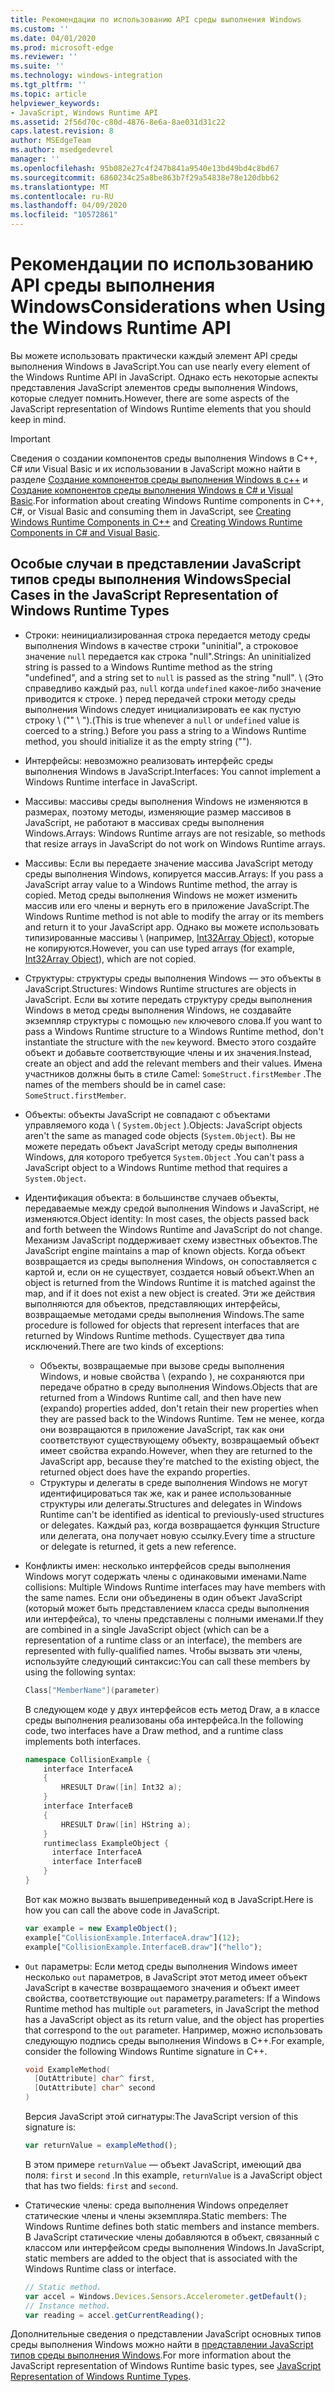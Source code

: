 ```yaml
---
title: Рекомендации по использованию API среды выполнения Windows
ms.custom: ''
ms.date: 04/01/2020
ms.prod: microsoft-edge
ms.reviewer: ''
ms.suite: ''
ms.technology: windows-integration
ms.tgt_pltfrm: ''
ms.topic: article
helpviewer_keywords:
- JavaScript, Windows Runtime API
ms.assetid: 2f56d70c-c80d-4876-8e6a-8ae031d31c22
caps.latest.revision: 8
author: MSEdgeTeam
ms.author: msedgedevrel
manager: ''
ms.openlocfilehash: 95b082e27c4f247b841a9540e13bd49bd4c8bd67
ms.sourcegitcommit: 6860234c25a8be863b7f29a54838e78e120dbb62
ms.translationtype: MT
ms.contentlocale: ru-RU
ms.lasthandoff: 04/09/2020
ms.locfileid: "10572861"
---
```

# <span data-ttu-id="b4abe-102">Рекомендации по использованию API среды выполнения Windows</span><span class="sxs-lookup"><span data-stu-id="b4abe-102">Considerations when Using the Windows Runtime API</span></span>  

<span data-ttu-id="b4abe-103">Вы можете использовать практически каждый элемент API среды выполнения Windows в JavaScript.</span><span class="sxs-lookup"><span data-stu-id="b4abe-103">You can use nearly every element of the Windows Runtime API in JavaScript.</span></span>  <span data-ttu-id="b4abe-104">Однако есть некоторые аспекты представления JavaScript элементов среды выполнения Windows, которые следует помнить.</span><span class="sxs-lookup"><span data-stu-id="b4abe-104">However, there are some aspects of the JavaScript representation of Windows Runtime elements that you should keep in mind.</span></span>  

> [!IMPORTANT]
> <span data-ttu-id="b4abe-105">Сведения о создании компонентов среды выполнения Windows в C++, C# или Visual Basic и их использовании в JavaScript можно найти в разделе [Создание компонентов среды выполнения Windows в c++][WindowsUwpComponentsCreatingCpp] и [Создание компонентов среды выполнения Windows в C# и Visual Basic][WindowsUwpComponentsCreatingCsharpVb].</span><span class="sxs-lookup"><span data-stu-id="b4abe-105">For information about creating Windows Runtime components in C++, C#, or Visual Basic and consuming them in JavaScript, see [Creating Windows Runtime Components in C++][WindowsUwpComponentsCreatingCpp] and [Creating Windows Runtime Components in C# and Visual Basic][WindowsUwpComponentsCreatingCsharpVb].</span></span>  

## <span data-ttu-id="b4abe-106">Особые случаи в представлении JavaScript типов среды выполнения Windows</span><span class="sxs-lookup"><span data-stu-id="b4abe-106">Special Cases in the JavaScript Representation of Windows Runtime Types</span></span>  

*   <span data-ttu-id="b4abe-107">Строки: неинициализированная строка передается методу среды выполнения Windows в качестве строки "uninitial", а строковое значение `null` передается как строка "null".</span><span class="sxs-lookup"><span data-stu-id="b4abe-107">Strings: An uninitialized string is passed to a Windows Runtime method as the string "undefined", and a string set to `null` is passed as the string "null".</span></span>  <span data-ttu-id="b4abe-108">\ (Это справедливо каждый раз, `null` когда `undefined` какое-либо значение приводится к строке. \) перед передачей строки методу среды выполнения Windows следует инициализировать ее как пустую строку \ ("" \ ").</span><span class="sxs-lookup"><span data-stu-id="b4abe-108">\(This is true whenever a `null` or `undefined` value is coerced to a string.\)  Before you pass a string to a Windows Runtime method, you should initialize it as the empty string \(""\).</span></span>  
*   <span data-ttu-id="b4abe-109">Интерфейсы: невозможно реализовать интерфейс среды выполнения Windows в JavaScript.</span><span class="sxs-lookup"><span data-stu-id="b4abe-109">Interfaces: You cannot implement a Windows Runtime interface in JavaScript.</span></span>  
*   <span data-ttu-id="b4abe-110">Массивы: массивы среды выполнения Windows не изменяются в размерах, поэтому методы, изменяющие размер массивов в JavaScript, не работают в массивах среды выполнения Windows.</span><span class="sxs-lookup"><span data-stu-id="b4abe-110">Arrays: Windows Runtime arrays are not resizable, so methods that resize arrays in JavaScript do not work on Windows Runtime arrays.</span></span>  
*   <span data-ttu-id="b4abe-111">Массивы: Если вы передаете значение массива JavaScript методу среды выполнения Windows, копируется массив.</span><span class="sxs-lookup"><span data-stu-id="b4abe-111">Arrays: If you pass a JavaScript array value to a Windows Runtime method, the array is copied.</span></span>  <span data-ttu-id="b4abe-112">Метод среды выполнения Windows не может изменить массив или его члены и вернуть его в приложение JavaScript.</span><span class="sxs-lookup"><span data-stu-id="b4abe-112">The Windows Runtime method is not able to modify the array or its members and return it to your JavaScript app.</span></span>  <span data-ttu-id="b4abe-113">Однако вы можете использовать типизированные массивы \ (например, [Int32Array Object][MDNInt32array]\), которые не копируются.</span><span class="sxs-lookup"><span data-stu-id="b4abe-113">However, you can use typed arrays \(for example, [Int32Array Object][MDNInt32array]\), which are not copied.</span></span>  
*   <span data-ttu-id="b4abe-114">Структуры: структуры среды выполнения Windows — это объекты в JavaScript.</span><span class="sxs-lookup"><span data-stu-id="b4abe-114">Structures: Windows Runtime structures are objects in JavaScript.</span></span>  <span data-ttu-id="b4abe-115">Если вы хотите передать структуру среды выполнения Windows в метод среды выполнения Windows, не создавайте экземпляр структуры с помощью `new` ключевого слова.</span><span class="sxs-lookup"><span data-stu-id="b4abe-115">If you want to pass a Windows Runtime structure to a Windows Runtime method, don't instantiate the structure with the `new` keyword.</span></span>  <span data-ttu-id="b4abe-116">Вместо этого создайте объект и добавьте соответствующие члены и их значения.</span><span class="sxs-lookup"><span data-stu-id="b4abe-116">Instead, create an object and add the relevant members and their values.</span></span>  <span data-ttu-id="b4abe-117">Имена участников должны быть в стиле Camel: `SomeStruct.firstMember` .</span><span class="sxs-lookup"><span data-stu-id="b4abe-117">The names of the members should be in camel case: `SomeStruct.firstMember`.</span></span>  
*   <span data-ttu-id="b4abe-118">Объекты: объекты JavaScript не совпадают с объектами управляемого кода \ ( `System.Object` \).</span><span class="sxs-lookup"><span data-stu-id="b4abe-118">Objects: JavaScript objects aren't the same as managed code objects \(`System.Object`\).</span></span>  <span data-ttu-id="b4abe-119">Вы не можете передать объект JavaScript методу среды выполнения Windows, для которого требуется `System.Object` .</span><span class="sxs-lookup"><span data-stu-id="b4abe-119">You can't pass a JavaScript object to a Windows Runtime method that requires a `System.Object`.</span></span>  
*   <span data-ttu-id="b4abe-120">Идентификация объекта: в большинстве случаев объекты, передаваемые между средой выполнения Windows и JavaScript, не изменяются.</span><span class="sxs-lookup"><span data-stu-id="b4abe-120">Object identity: In most cases, the objects passed back and forth between the Windows Runtime and JavaScript do not change.</span></span>  <span data-ttu-id="b4abe-121">Механизм JavaScript поддерживает схему известных объектов.</span><span class="sxs-lookup"><span data-stu-id="b4abe-121">The JavaScript engine maintains a map of known objects.</span></span>  <span data-ttu-id="b4abe-122">Когда объект возвращается из среды выполнения Windows, он сопоставляется с картой и, если он не существует, создается новый объект.</span><span class="sxs-lookup"><span data-stu-id="b4abe-122">When an object is returned from the Windows Runtime it is matched against the map, and if it does not exist a new object is created.</span></span>  <span data-ttu-id="b4abe-123">Эти же действия выполняются для объектов, представляющих интерфейсы, возвращаемые методами среды выполнения Windows.</span><span class="sxs-lookup"><span data-stu-id="b4abe-123">The same procedure is followed for objects that represent interfaces that are returned by Windows Runtime methods.</span></span>  <span data-ttu-id="b4abe-124">Существует два типа исключений.</span><span class="sxs-lookup"><span data-stu-id="b4abe-124">There are two kinds of exceptions:</span></span>  

    *   <span data-ttu-id="b4abe-125">Объекты, возвращаемые при вызове среды выполнения Windows, и новые свойства \ (expando \), не сохраняются при передаче обратно в среду выполнения Windows.</span><span class="sxs-lookup"><span data-stu-id="b4abe-125">Objects that are returned from a Windows Runtime call, and then have new \(expando\) properties added, don't retain their new properties when they are passed back to the Windows Runtime.</span></span>  <span data-ttu-id="b4abe-126">Тем не менее, когда они возвращаются в приложение JavaScript, так как они соответствуют существующему объекту, возвращаемый объект имеет свойства expando.</span><span class="sxs-lookup"><span data-stu-id="b4abe-126">However, when they are returned to the JavaScript app, because they're matched to the existing object, the returned object does have the expando properties.</span></span>  
    *   <span data-ttu-id="b4abe-127">Структуры и делегаты в среде выполнения Windows не могут идентифицироваться так же, как и ранее использованные структуры или делегаты.</span><span class="sxs-lookup"><span data-stu-id="b4abe-127">Structures and delegates in Windows Runtime can't be identified as identical to previously-used structures or delegates.</span></span>  <span data-ttu-id="b4abe-128">Каждый раз, когда возвращается функция Structure или делегата, она получает новую ссылку.</span><span class="sxs-lookup"><span data-stu-id="b4abe-128">Every time a structure or delegate is returned, it gets a new reference.</span></span>  

*   <span data-ttu-id="b4abe-129">Конфликты имен: несколько интерфейсов среды выполнения Windows могут содержать члены с одинаковыми именами.</span><span class="sxs-lookup"><span data-stu-id="b4abe-129">Name collisions: Multiple Windows Runtime interfaces may have members with the same names.</span></span>  <span data-ttu-id="b4abe-130">Если они объединены в один объект JavaScript (который может быть представлением класса среды выполнения или интерфейса), то члены представлены с полными именами.</span><span class="sxs-lookup"><span data-stu-id="b4abe-130">If they are combined in a single JavaScript object (which can be a representation of a runtime class or an interface), the members are represented with fully-qualified names.</span></span>  <span data-ttu-id="b4abe-131">Чтобы вызвать эти члены, используйте следующий синтаксис:</span><span class="sxs-lookup"><span data-stu-id="b4abe-131">You can call these members by using the following syntax:</span></span>  
    
    ```cpp
    Class["MemberName"](parameter)
    ```  
    
    <span data-ttu-id="b4abe-132">В следующем коде у двух интерфейсов есть метод Draw, а в классе среды выполнения реализованы оба интерфейса.</span><span class="sxs-lookup"><span data-stu-id="b4abe-132">In the following code, two interfaces have a Draw method, and a runtime class implements both interfaces.</span></span>  
    
    ```cpp
    namespace CollisionExample {
        interface InterfaceA
        {
            HRESULT Draw([in] Int32 a);
        }
        interface InterfaceB
        {
            HRESULT Draw([in] HString a);
        }
        runtimeclass ExampleObject {
          interface InterfaceA
          interface InterfaceB
        }
    }
    ```  
    
    <span data-ttu-id="b4abe-133">Вот как можно вызвать вышеприведенный код в JavaScript.</span><span class="sxs-lookup"><span data-stu-id="b4abe-133">Here is how you can call the above code in JavaScript.</span></span>  
    
    ```javascript
    var example = new ExampleObject();
    example["CollisionExample.InterfaceA.draw"](12);
    example["CollisionExample.InterfaceB.draw"]("hello");
    ```  
    
*   `Out` <span data-ttu-id="b4abe-134">параметры: Если метод среды выполнения Windows имеет несколько `out` параметров, в JavaScript этот метод имеет объект JavaScript в качестве возвращаемого значения и объект имеет свойства, соответствующие `out` параметру.</span><span class="sxs-lookup"><span data-stu-id="b4abe-134">parameters: If a Windows Runtime method has multiple `out` parameters, in JavaScript the method has a JavaScript object as its return value, and the object has properties that correspond to the `out` parameter.</span></span>  <span data-ttu-id="b4abe-135">Например, можно использовать следующую подпись среды выполнения Windows в C++.</span><span class="sxs-lookup"><span data-stu-id="b4abe-135">For example, consider the following Windows Runtime signature in C++.</span></span>  
    
    ```cpp
    void ExampleMethod(
      [OutAttribute] char^ first,
      [OutAttribute] char^ second
    )
    ```  
    
    <span data-ttu-id="b4abe-136">Версия JavaScript этой сигнатуры:</span><span class="sxs-lookup"><span data-stu-id="b4abe-136">The JavaScript version of this signature is:</span></span>  
    
    ```javascript
    var returnValue = exampleMethod();
    ```  
    
    <span data-ttu-id="b4abe-137">В этом примере `returnValue` — объект JavaScript, имеющий два поля: `first` и `second` .</span><span class="sxs-lookup"><span data-stu-id="b4abe-137">In this example, `returnValue` is a JavaScript object that has two fields: `first` and `second`.</span></span>  
    
*   <span data-ttu-id="b4abe-138">Статические члены: среда выполнения Windows определяет статические члены и члены экземпляра.</span><span class="sxs-lookup"><span data-stu-id="b4abe-138">Static members: The Windows Runtime defines both static members and instance members.</span></span>  <span data-ttu-id="b4abe-139">В JavaScript статические члены добавляются в объект, связанный с классом или интерфейсом среды выполнения Windows.</span><span class="sxs-lookup"><span data-stu-id="b4abe-139">In JavaScript, static members are added to the object that is associated with the Windows Runtime class or interface.</span></span>  
    
    ```javascript
    // Static method.
    var accel = Windows.Devices.Sensors.Accelerometer.getDefault();
    // Instance method.
    var reading = accel.getCurrentReading();
    ```  
    
<span data-ttu-id="b4abe-140">Дополнительные сведения о представлении JavaScript основных типов среды выполнения Windows можно найти в [представлении JavaScript типов среды выполнения Windows][WindowsRuntimeJavascriptTypes].</span><span class="sxs-lookup"><span data-stu-id="b4abe-140">For more information about the JavaScript representation of Windows Runtime basic types, see [JavaScript Representation of Windows Runtime Types][WindowsRuntimeJavascriptTypes].</span></span>  

<!-- image links -->  

<!-- links -->  
 
[WindowsRuntimeJavascriptTypes]: /microsoft-edge/windows-runtime/javascript-representation-of-windows-runtime-types "Представление типов среды выполнения Windows в JavaScript"

[WindowsUwpComponentsCreatingCpp]: /windows/uwp/winrt-components/creating-windows-runtime-components-in-cpp "Компоненты среды выполнения Windows с C++/CX"  
[WindowsUwpComponentsCreatingCsharpVb]: /windows/uwp/winrt-components/creating-windows-runtime-components-in-csharp-and-visual-basic "Компоненты среды выполнения Windows в C# и Visual Basic"  

[MDNInt32array]: https://developer.mozilla.org/docs/Web/JavaScript/Reference/Global_Objects/Int32Array "Int32Array | MDN"  